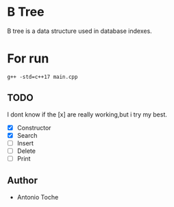 # B Tree

B tree is a data structure used in database indexes.

# For run

```
g++ -std=c++17 main.cpp
```

## TODO
I dont know if the [x] are really working,but i try my best.
- [x] Constructor
- [x] Search
- [ ] Insert
- [ ] Delete
- [ ] Print

## Author
- Antonio Toche